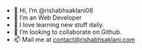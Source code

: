- 👋 Hi, I’m @rishabhsaklani08
- 👀 I’m an Web Developer
- 🌱 I love learning new stuff daily.
- 💞️ I’m looking to collaborate on Github.
- 📫 Mail me at contact@rishabhsaklani.com

<!---
rishabhsaklani08/rishabhsaklani08 is a ✨ special ✨ repository because its `README.md` (this file) appears on your GitHub profile.
You can click the Preview link to take a look at your changes.
--->
